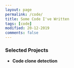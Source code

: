 ```yaml
---
layout: page
permalink: /code/
title: Some Code I've Written
tags: [code]
modified: 20-12-2019
comments: false
---
```


### Selected Projects

* **Code clone detection** <br>
